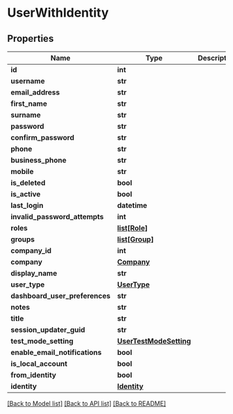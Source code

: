 # UserWithIdentity

## Properties
Name | Type | Description | Notes
------------ | ------------- | ------------- | -------------
**id** | **int** |  | [optional] 
**username** | **str** |  | [optional] 
**email_address** | **str** |  | [optional] 
**first_name** | **str** |  | [optional] 
**surname** | **str** |  | [optional] 
**password** | **str** |  | [optional] 
**confirm_password** | **str** |  | [optional] 
**phone** | **str** |  | [optional] 
**business_phone** | **str** |  | [optional] 
**mobile** | **str** |  | [optional] 
**is_deleted** | **bool** |  | [optional] 
**is_active** | **bool** |  | [optional] 
**last_login** | **datetime** |  | [optional] 
**invalid_password_attempts** | **int** |  | [optional] 
**roles** | [**list[Role]**](Role.md) |  | [optional] 
**groups** | [**list[Group]**](Group.md) |  | [optional] 
**company_id** | **int** |  | [optional] 
**company** | [**Company**](Company.md) |  | [optional] 
**display_name** | **str** |  | [optional] 
**user_type** | [**UserType**](UserType.md) |  | [optional] 
**dashboard_user_preferences** | **str** |  | [optional] 
**notes** | **str** |  | [optional] 
**title** | **str** |  | [optional] 
**session_updater_guid** | **str** |  | [optional] 
**test_mode_setting** | [**UserTestModeSetting**](UserTestModeSetting.md) |  | [optional] 
**enable_email_notifications** | **bool** |  | [optional] 
**is_local_account** | **bool** |  | [optional] 
**from_identity** | **bool** |  | [optional] 
**identity** | [**Identity**](Identity.md) |  | [optional] 

[[Back to Model list]](../README.md#documentation-for-models) [[Back to API list]](../README.md#documentation-for-api-endpoints) [[Back to README]](../README.md)

